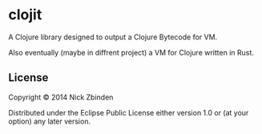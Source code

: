 # clojit

A Clojure library designed to output a Clojure Bytecode for VM.

Also eventually (maybe in diffrent project) a VM for Clojure written in Rust.


## License

Copyright © 2014 Nick Zbinden

Distributed under the Eclipse Public License either version 1.0 or (at
your option) any later version.
